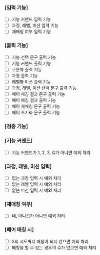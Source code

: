 ### [입력 기능]
- [ ] 기능 커맨드 입력 기능
- [ ] 과정, 레벨, 미션 입력 기능
- [ ] 재매칭 여부 입력 기능

### [출력 기능]
- [ ] 기능 선택 문구 출력 기능
- [ ] 기능 커맨드 출력 기능
- [ ] 구분자 출력 기능
- [ ] 과정 출력 기능
- [ ] 레벨별 미션 출력 기능
- [ ] 과정, 레벨, 미션 선택 문구 출력 기능
- [ ] 페어 매칭 결과 문구 출력 기능
- [ ] 페어 매칭 결과 출력 기능
- [ ] 페어 재매칭 문구 출력 기능
- [ ] 페어 초기화 문구 출력 기능

### [검증 기능]
### [기능 커맨드]
 - [ ] 기능 커맨드가 1, 2, 3, Q가 아니면 예외 처리

### [과정, 레벨, 미션 입력]
- [ ] 없는 과정 입력 시 예외 처리
- [ ] 없는 레벨 입력 시 예외 처리
- [ ] 없는 미션 입력 시 예외 처리

### [재매칭 여부]
- [ ] 네, 아니오가 아니면 예외 처리

### [페어 매칭 시]
- [ ] 3회 시도까지 매칭이 되지 않으면 예외 처리
- [ ] 매칭을 할 수 있는 경우의 수가 없으면 예외 처리